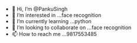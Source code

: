 - 👋 Hi, I’m @PankuSingh
- 👀 I’m interested in ...face recognition
- 🌱 I’m currently learning ...python
- 💞️ I’m looking to collaborate on ...face recognition
- 📫 How to reach me ...9817553485

<!---
PankuSingh/PankuSingh is a ✨ special ✨ repository because its `README.md` (this file) appears on your GitHub profile.
You can click the Preview link to take a look at your changes.
--->
